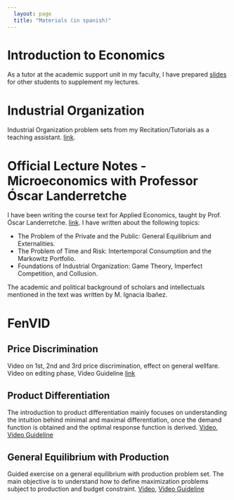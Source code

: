 ```yaml
---
  layout: page
  title: "Materials (in spanish)"
---
```


# Introduction to Economics
As a tutor at the academic support unit in my faculty, I have prepared [slides](assets/2025_1.pdf) for other students to supplement my lectures.

# Industrial Organization
Industrial Organization problem sets from my Recitation/Tutorials as a teaching assistant. [link](assets/IO_ayud.pdf).
 
# Official Lecture Notes - Microeconomics with Professor Óscar Landerretche
I have been writing the course text for Applied Economics, taught by Prof. Óscar Landerretche. [link](assets/ecopol.pdf). I have written about the following topics:
- The Problem of the Private and the Public: General Equilibrium and Externalities.
- The Problem of Time and Risk: Intertemporal Consumption and the Markowitz Portfolio.
- Foundations of Industrial Organization: Game Theory, Imperfect Competition, and Collusion.

The academic and political background of scholars and intellectuals mentioned in the text was written by M. Ignacia Ibañez.

# FenVID

## Price Discrimination
Video on 1st, 2nd and 3rd price discrimination, effect on general wellfare. Video on editing phase, Video Guideline [link](assets/disc.pdf)

## Product Differentiation
The introduction to product differentiation mainly focuses on understanding the intuition behind minimal and maximal differentiation, once the demand function is obtained and the optimal response function is derived. [Video](https://youtu.be/p7UcJlSK_qY?si=CecJ5Q1rEyIp3g2C), [Video Guideline](assets/hotelling.pdf)

## General Equilibrium with Production
Guided exercise on a general equilibrium with production problem set. The main objective is to understand how to define maximization problems subject to production and budget constraint. [Video](https://youtu.be/NgxHDSLMPbo?si=gaVw4cDE1Kq89EQ_), [Video Guideline](assets/general.pdf)
